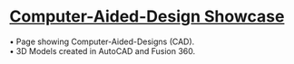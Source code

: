 # [Computer-Aided-Design Showcase](https://github.com/MichaelTr7/Computer-Aided-Design/settings)

• Page showing Computer-Aided-Designs (CAD). <br/>
• 3D Models created in AutoCAD and Fusion 360.
<br/>

